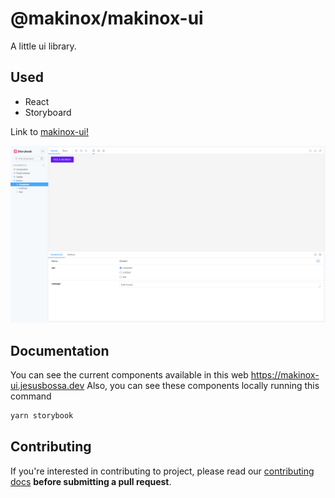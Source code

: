 # @makinox/makinox-ui

A little ui library.

## Used

- React
- Storyboard

Link to [makinox-ui!](https://makinox-ui.jesusbossa.dev/)

![Image of makinox-ui](./preview.png)

## Documentation

You can see the current components available in this web https://makinox-ui.jesusbossa.dev
Also, you can see these components locally running this command
```sh
yarn storybook
```

## Contributing

If you're interested in contributing to project, please read our [contributing docs](https://github.com/makinox/makinox-ui/blob/main/.github/CONTRIBUTING.md) **before submitting a pull request**.